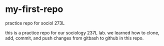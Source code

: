 # my-first-repo
practice repo for sociol 273L

this is a practice repo for our sociology 237L lab. we learned how to clone, add, commit, and push changes from gitbash to github in this repo.